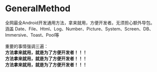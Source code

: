 # GeneralMethod<br />
全网最全Android开发通用方法，拿来就用，方便开发者。无须担心额外导包。<br />
涵盖 Date、File、Html、Log、Number、Picture、System、Screen、DB、Immersive、Toast、Pool等<br /><br />
重要的事情强调三遍：<br />
**方法拿来就用，就是为了方便开发者！！！**<br />
**方法拿来就用，就是为了方便开发者！！！**<br />
**方法拿来就用，就是为了方便开发者！！！**<br />

